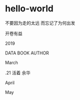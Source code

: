 # hello-world
不要因为走的太远 而忘记了为何出发

开卷有益

2019

DATA            BOOK                              AUTHOR

March

.21             活着                                余华

April



May
